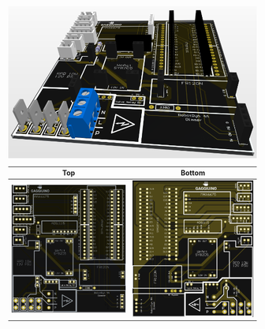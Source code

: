 ![PCB Populated](/PCB/Images/Lego-PCB-Hardware.png)

Top|Bottom
---|---
![PCB Front](/PCB/Images/LegoPCB3D-Front.png)|![PCB Back](/PCB/Images/LegoPCB3D-Back.png)
